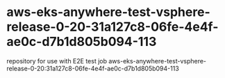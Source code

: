 # aws-eks-anywhere-test-vsphere-release-0-20-31a127c8-06fe-4e4f-ae0c-d7b1d805b094-113
repository for use with E2E test job aws-eks-anywhere-test-vsphere-release-0-20:31a127c8-06fe-4e4f-ae0c-d7b1d805b094-113
